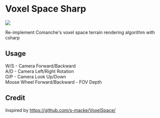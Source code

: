 # Voxel Space Sharp

![](https://media.moddb.com/images/members/4/3399/3398047/file.1.JPG)

Re-implement Comanche's voxel space terrain rendering algorithm with csharp

## Usage

W/S - Camera Forward/Backward  
A/D - Camera Left/Right Rotation  
O/P - Camera Look Up/Down  
Mouse Wheel Forward/Backward - FOV Depth  

## Credit

Inspired by https://github.com/s-macke/VoxelSpace/
